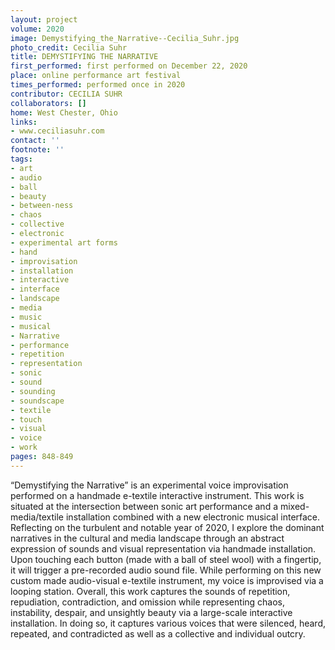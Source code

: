 ```yaml
---
layout: project
volume: 2020
image: Demystifying_the_Narrative--Cecilia_Suhr.jpg
photo_credit: Cecilia Suhr
title: DEMYSTIFYING THE NARRATIVE
first_performed: first performed on December 22, 2020
place: online performance art festival
times_performed: performed once in 2020
contributor: CECILIA SUHR
collaborators: []
home: West Chester, Ohio
links:
- www.ceciliasuhr.com
contact: ''
footnote: ''
tags:
- art
- audio
- ball
- beauty
- between-ness
- chaos
- collective
- electronic
- experimental art forms
- hand
- improvisation
- installation
- interactive
- interface
- landscape
- media
- music
- musical
- Narrative
- performance
- repetition
- representation
- sonic
- sound
- sounding
- soundscape
- textile
- touch
- visual
- voice
- work
pages: 848-849
---
```


“Demystifying the Narrative” is an experimental voice improvisation performed on a handmade e-textile interactive instrument. This work is situated at the intersection between sonic art performance and a mixed-media/textile installation combined with a new electronic musical interface. Reflecting on the turbulent and notable year of 2020, I explore the dominant narratives in the cultural and media landscape through an abstract expression of sounds and visual representation via handmade installation. Upon touching each button (made with a ball of steel wool) with a fingertip, it will trigger a pre-recorded audio sound file.  While performing on this new custom made audio-visual e-textile instrument, my voice is improvised via a looping station. Overall, this work captures the sounds of repetition, repudiation, contradiction, and omission while representing chaos, instability, despair, and unsightly beauty via a large-scale interactive installation. In doing so, it captures various voices that were silenced, heard, repeated, and contradicted as well as a collective and individual outcry.